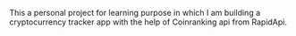 This a personal project for learning purpose in which I am building a cryptocurrency tracker app with the help of Coinranking api from RapidApi.
